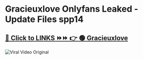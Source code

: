 
 # Gracieuxlove Onlyfans Leaked - Update Files spp14

## <h2><a href="https://clipsfans.com/Gracieuxlove&ref=git">🔗 Click to LINKS ⏩⏩ 👉 🟢 Gracieuxlove </a></h2>

<a href="https://clipsfans.com/Gracieuxlove&ref=git" rel="nofollow" data-target="animated-image.originalLink"><img src="https://i.ibb.co.com/xMMVF88/686577567.gif" alt="Viral Video Original" style="max-width: 100%; display: inline-block;" data-target="animated-image.originalImage"></a>

